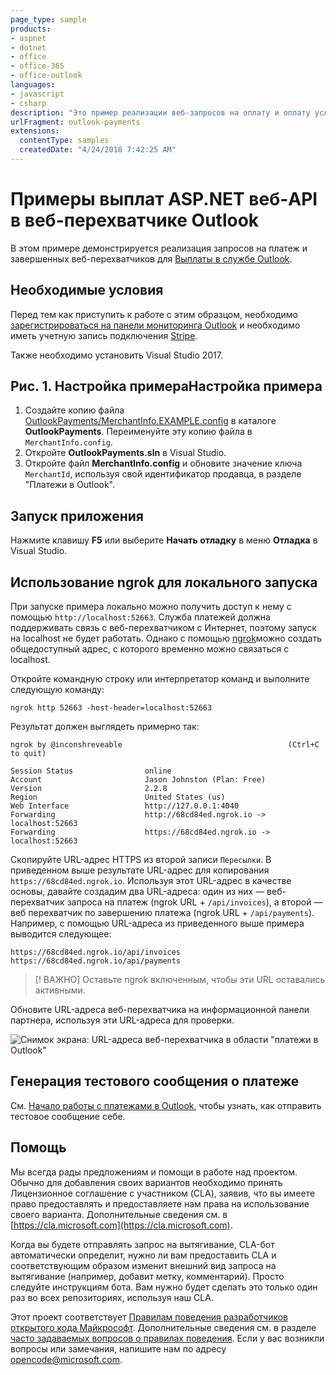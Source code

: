 ```yaml
---
page_type: sample
products:
- aspnet
- dotnet
- office
- office-365
- office-outlook
languages:
- javascript
- csharp
description: "Это пример реализации веб-запросов на оплату и оплату услуг в Outlook"
urlFragment: outlook-payments
extensions:
  contentType: samples
  createdDate: "4/24/2018 7:42:25 AM"
---
```


# Примеры выплат ASP.NET веб-API в веб-перехватчике Outlook

В этом примере демонстрируется реализация запросов на платеж и завершенных веб-перехватчиков для [Выплаты в службе Outlook](https://docs.microsoft.com/outlook/payments/).

## Необходимые условия

Перед тем как приступить к работе с этим образцом, необходимо [зарегистрироваться на панели мониторинга Outlook](https://docs.microsoft.com/outlook/payments/partner-dashboard) и необходимо иметь учетную запись подключения [Stripe](https://stripe.com/connect).

Также необходимо установить Visual Studio 2017.

## Рис. 1. Настройка примераНастройка примера

1. Создайте копию файла [OutlookPayments/MerchantInfo.EXAMPLE.config](OutlookPayments/MerchantInfo.EXAMPLE.config) в каталоге **OutlookPayments**. Переименуйте эту копию файла в `MerchantInfo.config`.
1. Откройте **OutlookPayments.sln** в Visual Studio.
1. Откройте файл **MerchantInfo.config** и обновите значение ключа `MerchantId`, используя свой идентификатор продавца, в разделе "Платежи в Outlook".

## Запуск приложения

Нажмите клавишу **F5** или выберите **Начать отладку** в меню **Отладка** в Visual Studio.

## Использование ngrok для локального запуска

При запуске примера локально можно получить доступ к нему с помощью `http://localhost:52663`. Служба платежей должна поддерживать связь с веб-перехватчиком с Интернет, поэтому запуск на localhost не будет работать. Однако с помощью [ngrok](https://ngrok.com/)можно создать общедоступный адрес, с которого временно можно связаться с localhost.

Откройте командную строку или интерпретатор команд и выполните следующую команду:

```Shell
ngrok http 52663 -host-header=localhost:52663
```

Результат должен выглядеть примерно так:

```Shell
ngrok by @inconshreveable                                     (Ctrl+C to quit)

Session Status                online
Account                       Jason Johnston (Plan: Free)
Version                       2.2.8
Region                        United States (us)
Web Interface                 http://127.0.0.1:4040
Forwarding                    http://68cd84ed.ngrok.io -> localhost:52663
Forwarding                    https://68cd84ed.ngrok.io -> localhost:52663
```

Скопируйте URL-адрес HTTPS из второй записи `Пересылки`. В приведенном выше результате URL-адрес для копирования `https://68cd84ed.ngrok.io`. Используя этот URL-адрес в качестве основы, давайте создадим два URL-адреса: один из них — веб-перехватчик запроса на платеж (ngrok URL + `/api/invoices`), а второй — веб перехватчик по завершению платежа (ngrok URL + `/api/payments`). Например, с помощью URL-адреса из приведенного выше примера выводится следующее:

```http
https://68cd84ed.ngrok.io/api/invoices
https://68cd84ed.ngrok.io/api/payments
```

> [! ВАЖНО]
Оставьте ngrok включенным, чтобы эти URL оставались активными.

Обновите URL-адреса веб-перехватчика на информационной панели партнера, используя эти URL-адреса для проверки.

![Снимок экрана: URL-адреса веб-перехватчика в области "платежи в Outlook"](readme-images/dashboard-webhooks.PNG)

## Генерация тестового сообщения о платеже

См. [Начало работы с платежами в Outlook](https://docs.microsoft.com/outlook/payments/get-started#send-the-test-payment-request), чтобы узнать, как отправить тестовое сообщение себе.

## Помощь

Мы всегда рады предложениям и помощи в работе над проектом.
Обычно для добавления своих вариантов необходимо принять Лицензионное соглашение с участником (CLA), заявив, что вы имеете право предоставлять и предоставляете нам права на использование своего варианта.
Дополнительные сведения см. в [https://cla.microsoft.com](https://cla.microsoft.com).

Когда вы будете отправлять запрос на вытягивание, CLA-бот автоматически определит, нужно ли вам предоставить CLA и соответствующим образом изменит внешний вид запроса на вытягивание (например, добавит метку, комментарий).
Просто следуйте инструкциям бота.
Вам нужно будет сделать это только один раз во всех репозиториях, используя наш CLA.

Этот проект соответствует [Правилам поведения разработчиков открытого кода Майкрософт](https://opensource.microsoft.com/codeofconduct/).
Дополнительные сведения см. в разделе [часто задаваемых вопросов о правилах поведения](https://opensource.microsoft.com/codeofconduct/faq/).
Если у вас возникли вопросы или замечания, напишите нам по адресу [opencode@microsoft.com](mailto:opencode@microsoft.com).
